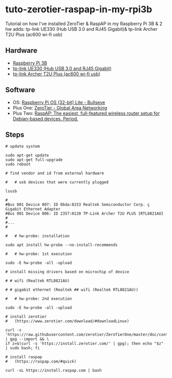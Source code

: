 # tuto-zerotier-raspap-in-my-rpi3b

Tutorial on how I've installed ZeroTier & RaspAP in my Raspberry Pi 3B & 2 hw adds: tp-link UE330 (Hub USB 3.0 and RJ45 Gigabit)&amp; tp-link Archer T2U Plus (ac600 wi-fi usb)

## Hardware

- [Raspberry Pi 3B](https://www.raspberrypi.com/products/raspberry-pi-3-model-b/)
- [tp-link UE330 (Hub USB 3.0 and RJ45 Gigabit)](https://www.tp-link.com/en/support/download/ue330/)
- [tp-link Archer T2U Plus (ac600 wi-fi usb)](https://www.tp-link.com/en/support/download/archer-t2u-plus/)

## Software

- OS: [Raspberry Pi OS	(32-bit) Lite - Bullseye](https://www.raspberrypi.org/software/operating-systems/#raspberry-pi-os-32-bit)
- Plus One: [ZeroTier - Global Area Networking](https://www.zerotier.com/)
- Plus Two: [RaspAP: The easiest, full-featured wireless router setup for Debian-based devices. Period.](https://raspap.com/)

## Steps

```shell
# update system

sudo apt-get update
sudo apt-get full-upgrade
sudo reboot
```

```shell
# find vendor and id from external hardware
  
#   # usb devices that were currently plugged

lsusb

#
#Bus 001 Device 007: ID 0bda:8153 Realtek Semiconductor Corp. ç Gigabit Ethernet Adapter
#Bus 001 Device 006: ID 2357:0120 TP-Link Archer T2U PLUS [RTL8821AU]
#
#...
#

#   # hw-probe: installation

sudo apt install hw-probe --no-install-recommends

#   # hw-probe: 1st execution

sudo -E hw-probe -all -upload
```

```shell
# install missing drivers based on microchip of device

# # wifi (Realtek RTL8821AU)

# # gigabit ethernet (Realtek ## wifi (Realtek RTL8821AU))
```

```shell
#   # hw-probe: 2nd execution

sudo -E hw-probe -all -upload
```

```shell
# install zerotier
#   (https://www.zerotier.com/download/#downloadLinux)

curl -s 'https://raw.githubusercontent.com/zerotier/ZeroTierOne/master/doc/contact%40zerotier.com.gpg' | gpg --import && \
if z=$(curl -s 'https://install.zerotier.com/' | gpg); then echo "$z" | sudo bash; fi
```

```shell
# install raspap 
#   (https://raspap.com/#quick)

curl -sL https://install.raspap.com | bash
```
